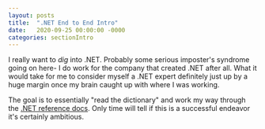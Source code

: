 ```yaml
---
layout: posts
title:  ".NET End to End Intro"
date:   2020-09-25 00:00:00 -0000
categories: sectionIntro
---
```


I really want to *dig* into .NET. Probably some serious imposter's syndrome going on here- I do work for the company that created .NET after all. What it would take for me to consider myself a .NET expert definitely just up by a huge margin once my brain caught up with where I was working.

The goal is to essentially "read the dictionary" and work my way through the [.NET reference docs](https://docs.microsoft.com/en-us/dotnet/api/?view=netcore-3.1). Only time will tell if this is a successful endeavor it's certainly ambitious. 